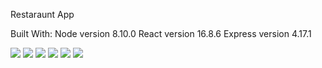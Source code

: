 Restaraunt App

Built With:
Node version 8.10.0
React version 16.8.6
Express version 4.17.1

<img src="https://i.ibb.co/yk6mDJp/menu.gif">

<img src="https://i.ibb.co/yNV7v3L/carouselreal.gif">

<img src="https://i.imgur.com/H0VcENj.png">

<img src="https://i.imgur.com/IFqxisB.jpg">

<img src="https://i.imgur.com/AFqNeGA.png">

<img src="https://i.imgur.com/8LTof3p.png">
